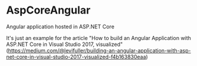 # AspCoreAngular
Angular application hosted in ASP.NET Core

It's just an example for the article "How to build an Angular Application with ASP.NET Core in Visual Studio 2017, visualized" (https://medium.com/@levifuller/building-an-angular-application-with-asp-net-core-in-visual-studio-2017-visualized-f4b163830eaa)
